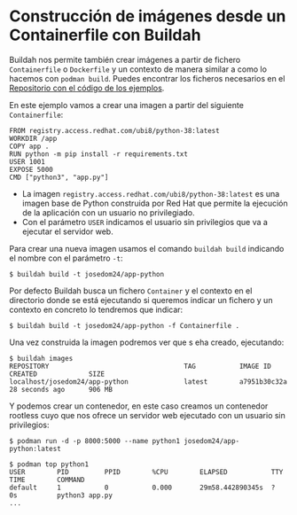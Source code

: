 # Construcción de imágenes desde un Containerfile con Buildah

Buildah nos permite también crear imágenes a partir de fichero `Containerfile` o `Dockerfile` y un contexto de manera similar a como lo hacemos con `podman build`. Puedes encontrar los ficheros necesarios en el [Repositorio con el código de los ejemplos](xxx).

En este ejemplo vamos a crear una imagen a partir del siguiente `Containerfile`:

```
FROM registry.access.redhat.com/ubi8/python-38:latest
WORKDIR /app
COPY app .
RUN python -m pip install -r requirements.txt
USER 1001 
EXPOSE 5000
CMD ["python3", "app.py"]
```

* La imagen `registry.access.redhat.com/ubi8/python-38:latest` es una imagen base de Python construida por Red Hat que permite la ejecución de la aplicación con un usuario no privilegiado.
* Con el parámetro `USER` indicamos el usuario sin privilegios que va a ejecutar el servidor web.

Para crear una nueva imagen usamos el comando `buildah build` indicando el nombre con el parámetro `-t`:

```
$ buildah build -t josedom24/app-python
```

Por defecto Buildah busca un fichero `Container` y el contexto en el directorio donde se está ejecutando si queremos indicar un fichero y un contexto en concreto lo tendremos que indicar:

```
$ buildah build -t josedom24/app-python -f Containerfile .
```

Una vez construida la imagen podremos ver que s eha creado, ejecutando:

```
$ buildah images
REPOSITORY                                  TAG           IMAGE ID       CREATED             SIZE
localhost/josedom24/app-python              latest        a7951b30c32a   28 seconds ago      906 MB
```

Y podemos crear un contenedor, en este caso creamos un contenedor rootless cuyo que nos ofrece un servidor web ejecutado con un usuario sin privilegios:

```
$ podman run -d -p 8000:5000 --name python1 josedom24/app-python:latest

$ podman top python1
USER        PID         PPID        %CPU        ELAPSED           TTY         TIME        COMMAND
default     1           0           0.000       29m58.442890345s  ?           0s          python3 app.py 
...
```

